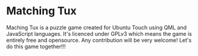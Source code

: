Matching Tux
============

Maching Tux is a puzzle game created for Ubuntu Touch using QML and JavaScript languages.
It's licenced under GPLv3 which means the game is entirely free and opensource.
Any contribution will be very welcome! Let's do this game together!!!
